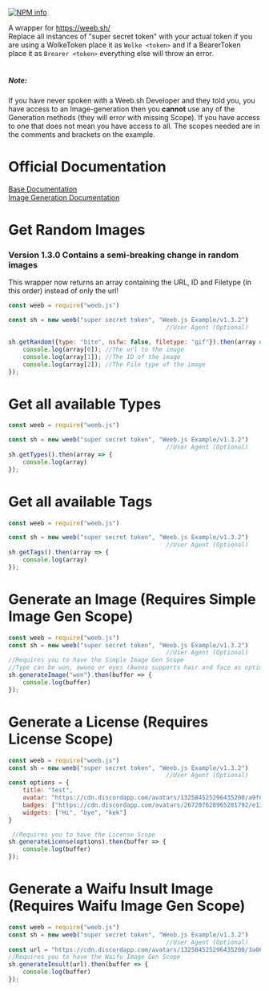 <a href="https://nodei.co/npm/weeb.js/"><img src="https://nodei.co/npm/weeb.js.png?downloads=true&stars=true" alt="NPM info" /></a>

A wrapper for https://weeb.sh/<br>
Replace all instances of "super secret token" with your actual token if you are using a WolkeToken place it as `Wolke <token>` and if a BearerToken place it as `Brearer <token>` everything else will throw an error.<br><br>
##### Note:
If you have never spoken with a Weeb.sh Developer and they told you, you have access to an Image-generation then you **cannot** use any of the Generation methods (they will error with missing Scope). If you have access to one that does not mean you have access to all. The scopes needed are in the comments and brackets on the example.
# Official Documentation
[Base Documentation](https://docs.weeb.sh/#)<br>
[Image Generation Documentation](https://gist.github.com/DasWolke/3b1f884ac7779faab7e1026feed78b6c)

# Get Random Images
### Version 1.3.0 Contains a semi-breaking change in random images
This wrapper now returns an array containing the URL, ID and Filetype (in this order) instead of only the url!
```js
const weeb = require("weeb.js")

const sh = new weeb("super secret token", "Weeb.js Example/v1.3.2")
                                            //User Agent (Optional)

sh.getRandom({type: "bite", nsfw: false, filetype: "gif"}).then(array => {
    console.log(array[0]); //The url to the image
    console.log(array[1]); //The ID of the image
    console.log(array[2]); //The File type of the image
});
```

# Get all available Types

```js
const weeb = require("weeb.js")

const sh = new weeb("super secret token", "Weeb.js Example/v1.3.2")
                                            //User Agent (Optional)
sh.getTypes().then(array => {
    console.log(array)
});
```

# Get all available Tags

```js
const weeb = require("weeb.js")

const sh = new weeb("super secret token", "Weeb.js Example/v1.3.2")
                                            //User Agent (Optional)
sh.getTags().then(array => {
    console.log(array)
});
```
# Generate an Image (Requires Simple Image Gen Scope)

```js
const weeb = require("weeb.js")
const sh = new weeb("super secret token", "Weeb.js Example/v1.3.2")
                                            //User Agent (Optional) 
//Requires you to have the Simple Image Gen Scope
//Type can be won, awooo or eyes (Awooo supports hair and face as options which needs to be a hex code)
sh.generateImage("won").then(buffer => {
    console.log(buffer)
});
```

# Generate a License (Requires License Scope)

```js
const weeb = require("weeb.js")
const sh = new weeb("super secret token", "Weeb.js Example/v1.3.2")
                                            //User Agent (Optional) 
const options = {
    title: "test", 
    avatar: "https://cdn.discordapp.com/avatars/132584525296435200/a9f823c7a39a53f562fe8dcb6edf4607.webp", 
    badges: ["https://cdn.discordapp.com/avatars/267207628965281792/e13af85a8abbd8fd2a5ec76d3ca2fbd6.webp"], 
    widgets: ["Hi", "bye", "kek"]
}

 //Requires you to have the License Scope
sh.generateLicense(options).then(buffer => {
    console.log(buffer)
});
```

# Generate a Waifu Insult Image (Requires Waifu Image Gen Scope)

```js
const weeb = require("weeb.js")
const sh = new weeb("super secret token", "Weeb.js Example/v1.3.2")
                                            //User Agent (Optional)  
const url = "https://cdn.discordapp.com/avatars/132584525296435200/3a0631c5d4df2a5e8795547964bd1027.webp"
//Requires you to have the Waifu Image Gen Scope
sh.generateInsult(url).then(buffer => {
    console.log(buffer)
});
```
